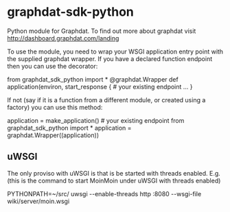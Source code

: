 graphdat-sdk-python
===================

Python module for Graphdat. To find out more about graphdat visit http://dashboard.graphdat.com/landing

To use the module, you need to wrap your WSGI application entry point with the supplied graphdat wrapper.
If you have a declared function endpoint then you can use the decorator:

from graphdat_sdk_python import *
@graphdat.Wrapper
def application(environ, start_response { # your existing endpoint
	...
}

If not (say if it is a function from a different module, or created using a factory) you can use this method:

application = make_application() # your existing endpoint
from graphdat_sdk_python import *
application = graphdat.Wrapper((application))

uWSGI
-----

The only proviso with uWSGI is that is be started with threads enabled. E.g. (this is the command to start MoinMoin under uWSGI with threads enabled)

PYTHONPATH=~/src/ uwsgi --enable-threads http :8080 --wsgi-file wiki/server/moin.wsgi
